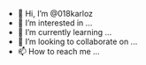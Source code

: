 - 👋 Hi, I’m @018karloz
- 👀 I’m interested in ...
- 🌱 I’m currently learning ...
- 💞️ I’m looking to collaborate on ...
- 📫 How to reach me ...

<!---
018karloz/018karloz is a ✨ special ✨ repository because its `README.md` (this file) appears on your GitHub profile.
You can click the Preview link to take a look at your changes.
--->
